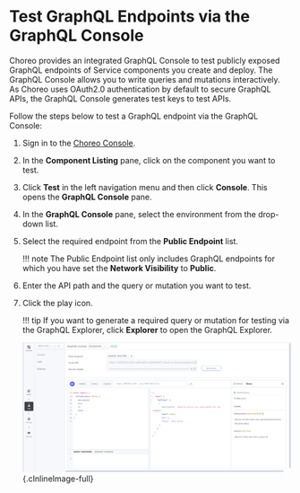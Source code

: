 # Test GraphQL Endpoints via the GraphQL Console

Choreo provides an integrated GraphQL Console to test publicly exposed GraphQL endpoints of Service components you create and deploy. The GraphQL Console allows you to write queries and mutations interactively. As Choreo uses OAuth2.0 authentication by default to secure GraphQL APIs, the GraphQL Console generates test keys to test APIs.

Follow the steps below to test a GraphQL endpoint via the GraphQL Console:

1. Sign in to the [Choreo Console](https://console.choreo.dev/).

2. In the **Component Listing** pane, click on the component you want to test.

3. Click **Test** in the left navigation menu and then click **Console**. This opens the **GraphQL Console** pane.

3. In the **GraphQL Console** pane, select the environment from the drop-down list.

4. Select the required endpoint from the **Public Endpoint** list.

    !!! note 
        The Public Endpoint list only includes GraphQL endpoints for which you have set the **Network Visibility** to **Public**.

5. Enter the API path and the query or mutation you want to test.

6. Click the play icon.

    !!! tip
        If you want to generate a required query or mutation for testing via the GraphQL Explorer, click **Explorer** to open the GraphQL Explorer.

    ![GraphQL Console](../assets/img/testing/graphql-console.png){.cInlineImage-full}



